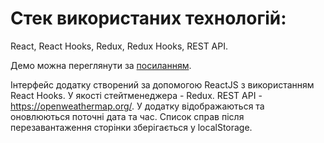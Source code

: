 # Стек використаних технологій:
React, React Hooks, Redux, Redux Hooks, REST API.

Демо можна переглянути за [посиланням](https://goncharenko-au.github.io/todo/).


Інтерфейс додатку створений за допомогою ReactJS з використанням React Hooks. 
У якості стейтменеджера - Redux.
REST API - https://openweathermap.org/.
У додатку відображаються та оновлюються поточні дата та час. 
Список справ після перезавантаження сторінки зберігається y localStorage.